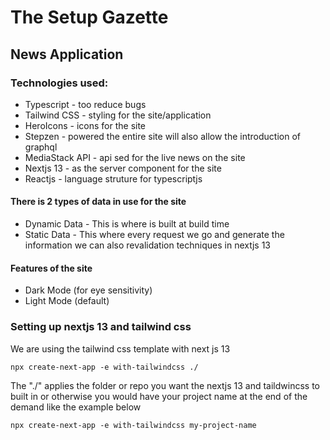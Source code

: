 # The Setup Gazette 
## News Application
### Technologies used:
* Typescript -  too reduce bugs
* Tailwind CSS - styling for the site/application
* HeroIcons - icons for the site
* Stepzen - powered the entire site will also allow the introduction of graphql
* MediaStack API - api sed for the live news on the site
* Nextjs 13 - as the server component for the site
* Reactjs - language struture for typescriptjs
#### There is 2 types of data in use for the site
* Dynamic Data - This is where is built at build time
* Static Data - This where every request we go and generate the information we can also revalidation techniques in nextjs 13
#### Features of the site 
- Dark Mode (for eye sensitivity)
- Light Mode (default)
### Setting up nextjs 13 and tailwind css
We are using the tailwind css template with next js 13
```
npx create-next-app -e with-tailwindcss ./
```
The "./" applies the folder or repo you want the nextjs 13 and taildwincss to built in or otherwise you would have your project name at the end of the demand like the example below
```
npx create-next-app -e with-tailwindcss my-project-name
```